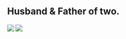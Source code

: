 ## Husband & Father of two.

<a href="https://github.com/kotakanazawa/github-readme-stats">
  <img align="left" src="https://github-readme-stats.vercel.app/api?username=kotakanazawa&show_icons=true&theme=dracula" />
</a>
<a href="https://github.com/kotakanazawa/github-readme-stats">
  <img align="left" src="https://github-readme-stats.vercel.app/api/top-langs/?username=kotakanazawa&layout=compact" />
</a>
